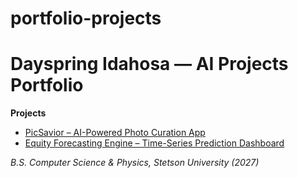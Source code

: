 # portfolio-projects
# Dayspring Idahosa — AI Projects Portfolio

**Projects**
- [PicSavior – AI-Powered Photo Curation App](./PicSavior.md)
- [Equity Forecasting Engine – Time-Series Prediction Dashboard](./Equity_Forecasting_Engine.md)

*B.S. Computer Science & Physics, Stetson University (2027)*
